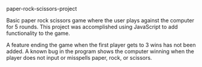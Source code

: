 paper-rock-scissors-project

Basic paper rock scissors game where the user plays against the computer for 5 rounds.
This project was accomplished using JavaScript to add functionality to the game.

A feature ending the game when the first player gets to 3 wins has not been added. 
A known bug in the program shows the computer winning when the player does not input 
or misspells paper, rock, or scissors. 

